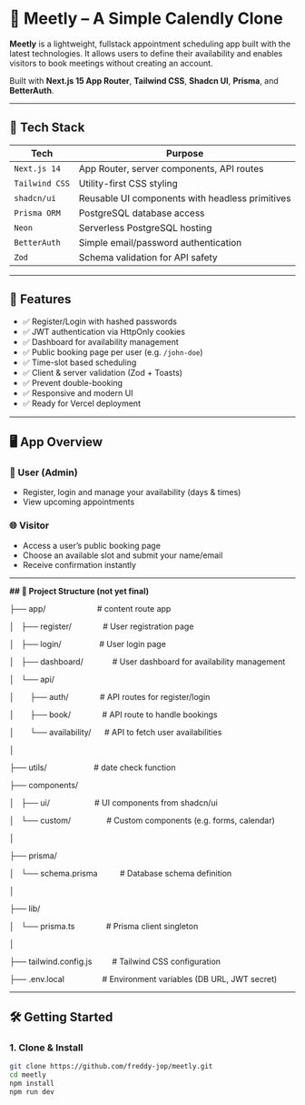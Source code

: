 # 📅 Meetly – A Simple Calendly Clone

**Meetly** is a lightweight, fullstack appointment scheduling app built with the latest technologies. It allows users to define their availability and enables visitors to book meetings without creating an account.

Built with **Next.js 15 App Router**, **Tailwind CSS**, **Shadcn UI**, **Prisma**, and **BetterAuth**.

---

## 🚀 Tech Stack

| Tech           | Purpose                                         |
| -------------- | ----------------------------------------------- |
| `Next.js 14`   | App Router, server components, API routes       |
| `Tailwind CSS` | Utility-first CSS styling                       |
| `shadcn/ui`    | Reusable UI components with headless primitives |
| `Prisma ORM`   | PostgreSQL database access                      |
| `Neon`         | Serverless PostgreSQL hosting                   |
| `BetterAuth`   | Simple email/password authentication            |
| `Zod`          | Schema validation for API safety                |

---

## 🧩 Features

- ✅ Register/Login with hashed passwords
- ✅ JWT authentication via HttpOnly cookies
- ✅ Dashboard for availability management
- ✅ Public booking page per user (e.g. `/john-doe`)
- ✅ Time-slot based scheduling
- ✅ Client & server validation (Zod + Toasts)
- ✅ Prevent double-booking
- ✅ Responsive and modern UI
- ✅ Ready for Vercel deployment

---

## 🖥️ App Overview

### 👤 User (Admin)
- Register, login and manage your availability (days & times)
- View upcoming appointments

### 🌐 Visitor
- Access a user’s public booking page
- Choose an available slot and submit your name/email
- Receive confirmation instantly

---

**\## 🧱 Project Structure (not yet final)**

├── app/                       # content route app

│   ├── register/              # User registration page

│   ├── login/                 # User login page

│   ├── dashboard/             # User dashboard for availability management

│   └── api/

│       ├── auth/              # API routes for register/login

│       ├── book/              # API route to handle bookings

│       └── availability/      # API to fetch user availabilities

│

├── utils/                     # date check function

├── components/

│   ├── ui/                    # UI components from shadcn/ui

│   └── custom/                # Custom components (e.g. forms, calendar)

│

├── prisma/

│   └── schema.prisma          # Database schema definition

│

├── lib/

│   └── prisma.ts              # Prisma client singleton

│

├── tailwind.config.js         # Tailwind CSS configuration

├── .env.local                 # Environment variables (DB URL, JWT secret)


---

## 🛠️ Getting Started

### 1. Clone & Install

```bash
git clone https://github.com/freddy-jop/meetly.git
cd meetly
npm install
npm run dev